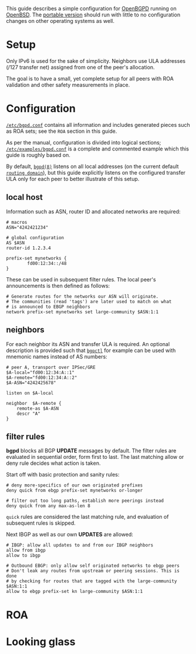 This guide describes a simple configuration for [OpenBGPD](https://openbgpd.org) running on [OpenBSD](https://openbsd.org).
The [portable version](https://openbgpd.org/ftp.html) should run with little to no configuration changes on other operating systems as well.

# Setup
Only IPv6 is used for the sake of simplicity.
Neighbors use ULA addresses (/127 transfer net) assigned from one of the peer's allocation.

The goal is to have a small, yet complete setup for all peers with ROA validation and other safety measurements in place.

# Configuration
[`/etc/bgpd.conf`](https://man.openbsd.org/bgpd.conf.5) contains all information and includes generated pieces such as ROA sets;  see the `ROA` section in this guide.

As per the manual, configuration is divided into logical sections;  [`/etc/examples/bgpd.conf`](http://cvsweb.openbsd.org/cgi-bin/cvsweb/~checkout~/src/etc/examples/bgpd.conf?rev=HEAD&content-type=text/plain&only_with_tag=MAIN) is a complete and commented example which this guide is roughly based on.

By default, [`bgpd(8)`](http://man.openbsd.org/bgpd.8) listens on all local addresses (on the current default [`routing domain`](http://man.openbsd.org/rdomain.4)), but this guide explicitly listens on the configured transfer ULA only for each peer to better illustrate of this setup.

## local host
Information such as ASN, router ID and allocated networks are required:
```
# macros
ASN="4242421234"

# global configuration
AS $ASN
router-id 1.2.3.4

prefix-set mynetworks {
        fd00:12:34::/48
}
```

These can be used in subsequent filter rules.
The local peer's announcements is then defined as follows:
```
# Generate routes for the networks our ASN will originate.
# The communities (read 'tags') are later used to match on what
# is announced to EBGP neighbors
network prefix-set mynetworks set large-community $ASN:1:1
```

## neighbors
For each neighbor its ASN and transfer ULA is required.
An optional description is provided such that [`bgpctl`](http://man.openbsd.org/bgpctl.8) for example can be used with mnemonic names instead of AS numbers:
```
# peer A, transport over IPSec/GRE
$A-local="fd00:12:34:A::1"
$A-remote="fd00:12:34:A::2"
$A-ASN="4242425678"

listen on $A-local

neighbor  $A-remote {
    remote-as $A-ASN
    descr "A"
}
```

## filter rules
**bgpd** blocks all BGP __UPDATE__ messages by default.
The filter rules are evaluated in sequential order, form first to last.
The last matching allow or deny rule decides what action is taken.

Start off with basic protection and sanity rules:
```
# deny more-specifics of our own originated prefixes
deny quick from ebgp prefix-set mynetworks or-longer

# filter out too long paths, establish more peerings instead
deny quick from any max-as-len 8
```

`quick` rules are considered the last matching rule, and evaluation of subsequent rules is skipped.

Next IBGP as well as our own __UPDATES__ are allowed:
```
# IBGP: allow all updates to and from our IBGP neighbors
allow from ibgp
allow to ibgp

# Outbound EBGP: only allow self originated networks to ebgp peers
# Don't leak any routes from upstream or peering sessions. This is done
# by checking for routes that are tagged with the large-community $ASN:1:1
allow to ebgp prefix-set kn large-community $ASN:1:1
```

# ROA

# Looking glass